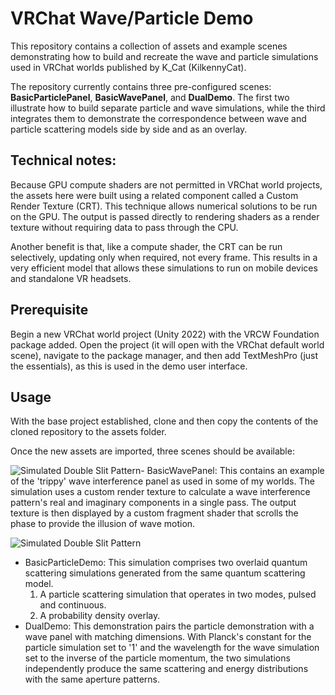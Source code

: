 # VRChat Wave/Particle Demo

This repository contains a collection of assets and example scenes demonstrating how to build and recreate the wave and particle simulations used in VRChat worlds published by K_Cat (KilkennyCat).

The repository currently contains three pre-configured scenes: **BasicParticlePanel**, **BasicWavePanel**, and **DualDemo**. The first two illustrate how to build separate particle and wave simulations, while the third integrates them to demonstrate the correspondence between wave and particle scattering models side by side and as an overlay.

## Technical notes:
Because GPU compute shaders are not permitted in VRChat world projects, the assets here were built using a related component called a Custom Render Texture (CRT).
This technique allows numerical solutions to be run on the GPU. The output is passed directly to rendering shaders as a render texture without requiring data to pass through the CPU.

Another benefit is that, like a compute shader, the CRT can be run selectively, updating only when required, not every frame. This results in a very efficient model that allows these simulations to run on mobile devices and standalone VR headsets. 

## Prerequisite

Begin a new VRChat world project (Unity 2022) with the VRCW Foundation package added. Open the project (it will open with the VRChat default world scene), navigate to the package manager, and then add TextMeshPro (just the essentials), as this is used in the demo user interface.

## Usage

With the base project established, clone and then copy the contents of the cloned repository to the assets folder.

Once the new assets are imported, three scenes should be available:

![Simulated Double Slit Pattern](https://github.com/SimulCat/simulcat.github.io/blob/main/phasedemo/twinenergy.gif)- BasicWavePanel: This contains an example of the 'trippy' wave interference panel as used in some of my worlds. The simulation uses a custom render texture to calculate a wave interference pattern's real and imaginary components in a single pass. The output texture is then displayed by a custom fragment shader that scrolls the phase to provide the illusion of wave motion.

![Simulated Double Slit Pattern](https://github.com/SimulCat/simulcat.github.io/blob/main/particledemo/VRCparticleblue.gif)
- BasicParticleDemo: This simulation comprises two overlaid quantum scattering simulations generated from the same quantum scattering model.
  1. A particle scattering simulation that operates in two modes, pulsed and continuous.
  2. A probability density overlay.
- DualDemo: This demonstration pairs the particle demonstration with a wave panel with matching dimensions. With Planck's constant for the particle simulation set to '1' and the wavelength for the wave simulation set to the inverse of the particle momentum, the two simulations independently produce the same scattering and energy distributions with the same aperture patterns.

